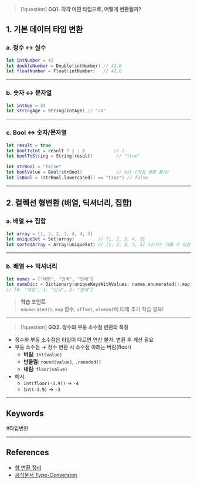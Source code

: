 > [!question]
> **GQ1. 각각 어떤 타입으로, 어떻게 변환될까?**

## 1. 기본 데이터 타입 변환

### a. 정수 ↔ 실수

```swift
let intNumber = 42
let doubleNumber = Double(intNumber) // 42.0
let floatNumber = Float(intNumber)   // 42.0
```

---

### b. 숫자 ↔ 문자열

```swift
let intAge = 24
let stringAge = String(intAge) // "24"
```

---

### c. Bool ↔ 숫자/문자열

```swift
let result = true
let boolToInt = result ? 1 : 0           // 1
let boolToString = String(result)         // "true"

let strBool = "false"
let boolValue = Bool(strBool)             // nil (직접 변환 불가)
let isBool = (strBool.lowercased() == "true") // false
```
---

## 2. 컬렉션 형변환 (배열, 딕셔너리, 집합)

### a. 배열 ↔ 집합

```swift
let array = [1, 2, 2, 3, 4, 4, 5]
let uniqueSet = Set(array)         // {1, 2, 3, 4, 5}
let sortedArray = Array(uniqueSet) // [1, 2, 3, 4, 5] (순서는 다를 수 있음)
```

---

### b. 배열 ↔ 딕셔너리

```swift
let names = ["대한", "민국", "만세"]
let nameDict = Dictionary(uniqueKeysWithValues: names.enumerated().map { ($0.offset, $0.element) })
// [0: "대한", 1: "민국", 2: "만세"]
```

> **학습 포인트**  
> `enumerated()`, `map` 함수, `offset`, `element`에 대해 추가 학습 필요!

---

> [!question]
> **GQ2. 정수와 부동 소수점 변환의 특징**

- 정수와 부동 소수점은 타입이 다르면 연산 불가. 변환 후 계산 필요
- 부동 소수점 → 정수 변환 시 소수점 아래는 버림(floor)
    - **버림**: `Int(value)`
    - **반올림**: `round(value)`, `.rounded()`
    - **내림**: `floor(value)`
- 예시:
    - `Int(floor(-3.9))` → `-4`
    - `Int(-3.9)` → `-3`

---

## Keywords

#타입변환

---

## References

- [형 변환 정리](https://until.blog/@meowbutlerdev/-swift--%ED%98%95%EB%B3%80%ED%99%98-type-conversion---casting--%EC%A0%95%EB%A6%AC)
- [공식문서 Type-Conversion](https://bbiguduk.gitbook.io/swift/language-guide-1/the-basics#integer-conversion)
